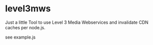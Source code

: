# level3mws

Just a little Tool to use Level 3 Media Webservices and invalidate CDN caches per node.js.

see example.js


